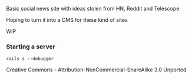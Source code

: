 Basic social news site with ideas stolen from HN, Reddit and Telescope

Hoping to turn it into a CMS for these kind of sites

WIP

### Starting a server

```
rails s --debugger
```

Creative Commons - Attribution-NonCommercial-ShareAlike 3.0 Unported
